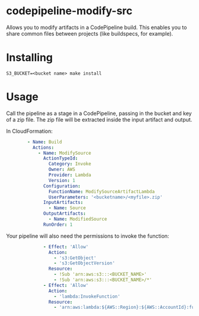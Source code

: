 # codepipeline-modify-src

Allows you to modify artifacts in a CodePipeline build. This enables you to share
common files between projects (like buildspecs, for example).

# Installing

`S3_BUCKET=<bucket name> make install`

# Usage

Call the pipeline as a stage in a CodePipeline, passing in the bucket and key of a zip file.
The zip file will be extracted inside the input artifact and output.

In CloudFormation:

```yaml
        - Name: Build
          Actions:
            - Name: ModifySource
              ActionTypeId:
                Category: Invoke
                Owner: AWS
                Provider: Lambda
                Version: 1
              Configuration:
                FunctionName: ModifySourceArtifactLambda
                UserParameters: '<bucketname>/<myfile>.zip'
              InputArtifacts:
                - Name: Source
              OutputArtifacts:
                - Name: ModifiedSource
              RunOrder: 1
```

Your pipeline will also need the permissions to invoke the function:

```yaml
              - Effect: 'Allow'
                Action:
                  - 's3:GetObject'
                  - 's3:GetObjectVersion'
                Resource:
                  - !Sub 'arn:aws:s3:::<BUCKET_NAME>'
                  - !Sub 'arn:aws:s3:::<BUCKET_NAME>/*'
              - Effect: 'Allow'
                Action:
                  - 'lambda:InvokeFunction'
                Resource:
                  - 'arn:aws:lambda:${AWS::Region}:${AWS::AccountId}:function:ModifySourceArtifactLambda'
```
